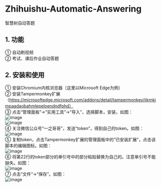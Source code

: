 # Zhihuishu-Automatic-Answering
智慧树自动答题

## 1. 功能
   ① 自动刷视频  
   ② 考试、课后作业自动答题  

## 2. 安装和使用
   ① 安装Chromium内核浏览器（这里以Microsoft Edge为例）  
   ② 安装Tampermonkey扩展（https://microsoftedge.microsoft.com/addons/detail/tampermonkey/iikmkjmpaadaobahmlepeloendndfphd）  
   ③ 点击“管理面板”->“实用工具”->“导入”，选择脚本，安装，如图：  
   ![image](https://user-images.githubusercontent.com/69568351/228010349-591b5579-6f33-40d8-b53f-d84273b79341.png)  
   ![image](https://user-images.githubusercontent.com/69568351/228011191-660d1d4e-4afc-445f-92f5-192d69d4a6ad.png)  
   ④ 关注微信公众号“一之哥哥”，发送“token”，得到自己的token。如图：  
   ![image](https://user-images.githubusercontent.com/69568351/228010985-9c965dde-dc07-4aeb-9788-ca72bf1a86f1.png)  
   ⑤ 复制token，点击Tampermonkey扩展的管理面板中的“已安装扩展”，点击该脚本的编辑图标。如图：  
   ![image](https://user-images.githubusercontent.com/69568351/228011370-34805492-407e-4d4a-a90d-409a691068d6.png)  
   ⑥ 将第22行的token部分的单引号中的部分粘贴替换为自己的。注意单引号不能缺失。如图：  
   ![image](https://user-images.githubusercontent.com/69568351/228013105-aac904d0-f5f9-4bea-98a8-5f9a4d3ded5e.png)  
   ⑦ 点击“文件”->“保存”。如图：  
   ![image](https://user-images.githubusercontent.com/69568351/228013359-67f38216-8715-4a05-af0b-94288f8ea9be.png)
